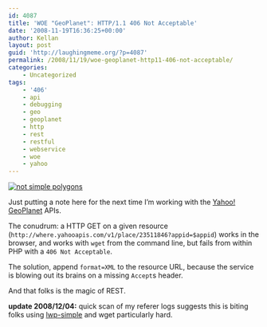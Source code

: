 ```yaml
---
id: 4087
title: 'WOE "GeoPlanet": HTTP/1.1 406 Not Acceptable'
date: '2008-11-19T16:36:25+00:00'
author: Kellan
layout: post
guid: 'http://laughingmeme.org/?p=4087'
permalink: /2008/11/19/woe-geoplanet-http11-406-not-acceptable/
categories:
    - Uncategorized
tags:
    - '406'
    - api
    - debugging
    - geo
    - geoplanet
    - http
    - rest
    - restful
    - webservice
    - woe
    - yahoo
---
```


[![not simple polygons](http://farm4.static.flickr.com/3231/3039449386_ccdfe55571.jpg)](http://www.flickr.com/photos/kellan/3039449386/ "not simple polygons by kellan, on Flickr")

Just putting a note here for the next time I’m working with the [Yahoo! GeoPlanet](http://developer.yahoo.com/geo/) APIs.

The conudrum: a HTTP GET on a given resource (`http://where.yahooapis.com/v1/place/23511846?appid=$appid`) works in the browser, and works with `wget` from the command line, but fails from within PHP with a `406 Not Acceptable`.

The solution, append `format=XML` to the resource URL, because the service is blowing out its brains on a missing `Accept`s header.

And that folks is the magic of REST.

**update 2008/12/04:** quick scan of my referer logs suggests this is biting folks using [lwp-simple](http://search.cpan.org/~gaas/libwww-perl-5.821/lib/LWP/Simple.pm) and wget particularly hard.